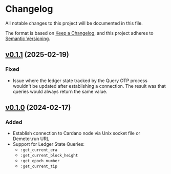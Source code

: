 # Changelog

All notable changes to this project will be documented in this file.

The format is based on [Keep a Changelog](https://keepachangelog.com/en/1.1.0/),
and this project adheres to [Semantic Versioning](https://semver.org/spec/v2.0.0.html).

## [v0.1.1](https://github.com/wowica/xander/releases/tag/v0.1.1) (2025-02-19)

### Fixed

- Issue where the ledger state tracked by the Query OTP process wouldn't be
updated after establishing a connection. The result was that queries would
always return the same value.

## [v0.1.0](https://github.com/wowica/xander/releases/tag/v0.1.0) (2024-02-17)

### Added

- Establish connection to Cardano node via Unix socket file or Demeter.run URL
- Support for Ledger State Queries:
  * `:get_current_era`
  * `:get_current_block_height`
  * `:get_epoch_number`
  * `:get_current_tip`

